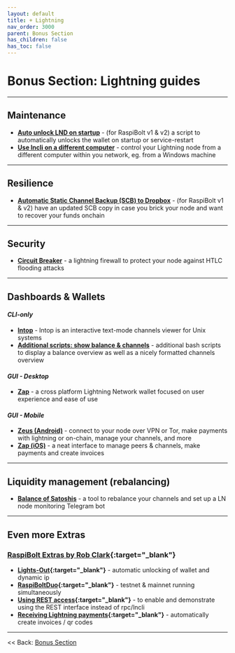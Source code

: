 ```yaml
---
layout: default
title: + Lightning
nav_order: 3000
parent: Bonus Section
has_children: false
has_toc: false
---
```


# Bonus Section: Lightning guides

---

## Maintenance
* **[Auto unlock LND on startup](auto-unlock.md)** - (for RaspiBolt v1 & v2) a script to automatically unlocks the wallet on startup or service-restart
* **[Use lncli on a different computer](remote-lncli.md)** - control your Lightning node from a different computer within you network, eg. from a Windows machine

---

## Resilience
* **[Automatic Static Channel Backup (SCB) to Dropbox](static-backup-dropbox.md)** - (for RaspiBolt v1 & v2) have an updated SCB copy in case you brick your node and want to recover your funds onchain

---

## Security
* **[Circuit Breaker](circuit-breaker.md)** - a lightning firewall to protect your node against HTLC flooding attacks

---

## Dashboards & Wallets

#### *CLI-only*
* **[lntop](lntop.md)** - lntop is an interactive text-mode channels viewer for Unix systems
* **[Additional scripts: show balance & channels](additional-scripts.md)** - additional bash scripts to display a balance overview as well as a nicely formatted channels overview

#### *GUI - Desktop*
* **[Zap](zap.md)** - a cross platform Lightning Network wallet focused on user experience and ease of use

#### *GUI - Mobile*
* **[Zeus (Android)](zeus-over-tor.md)** - connect to your node over VPN or Tor, make payments with lightning or on-chain, manage your channels, and more
* **[Zap (iOS)](zap-ios.md)** - a neat interface to manage peers & channels, make payments and create invoices

---

## Liquidity management (rebalancing)
* **[Balance of Satoshis](balance-of-satoshis.md)** - a tool to rebalance your channels and set up a LN node monitoring Telegram bot

---

## Even more Extras 

### [RaspiBolt Extras by Rob Clark](https://github.com/robclark56/RaspiBolt-Extras/blob/master/README.md){:target="_blank"}

* **[Lights-Out](https://github.com/robclark56/RaspiBolt-Extras/#the-lights-out-raspibolt){:target="_blank"}** - automatic unlocking of wallet and dynamic ip
* **[RaspiBoltDuo](https://github.com/robclark56/RaspiBolt-Extras/#raspiboltduo){:target="_blank"}** - testnet & mainnet running simultaneously
* **[Using REST access](https://github.com/robclark56/RaspiBolt-Extras/#using-rest-access){:target="_blank"}** - to enable and demonstrate using the REST interface instead of rpc/lncli
* **[Receiving Lightning payments](https://github.com/robclark56/RaspiBolt-Extras/#receive-ln-payments){:target="_blank"}** - automatically create invoices / qr codes

---

<< Back: [Bonus Section](../index.md)
